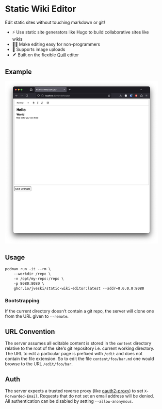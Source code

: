 # Static Wiki Editor

Edit static sites without touching markdown or git!

- ⚡️ Use static site generators like Hugo to build collaborative sites like wikis
- 🤷‍♂️ Make editing easy for non-programmers
- 🌇 Supports image uploads
- 🪶 Built on the flexible [Quill](https://quilljs.com) editor

## Example

![screenshot](./docs/example.png)

## Usage

```shell
podman run -it --rm \
    --workdir /repo \
    -v /opt/my-repo:/repo \
    -p 8080:8080 \
    ghcr.io/jveski/static-wiki-editor:latest --addr=0.0.0.0:8080
```

### Bootstrapping

If the current directory doesn't contain a git repo, the server will clone one from the URL given to `--remote`.

## URL Convention

The server assumes all editable content is stored in the `content` directory relative to the root of the site's git repository i.e. current working directory.
The URL to edit a particular page is prefixed with `/edit` and does not contain the file extension.
So to edit the file `content/foo/bar.md` one would browse to the URL `/edit/foo/bar`.

## Auth

The server expects a trusted reverse proxy (like [oauth2-proxy](https://github.com/oauth2-proxy/oauth2-proxy)) to set `X-Forwarded-Email`.
Requests that do not set an email address will be denied.
All authentication can be disabled by setting `--allow-anonymous`.
